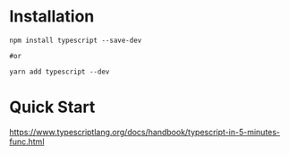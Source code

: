 # Installation

```
npm install typescript --save-dev

#or

yarn add typescript --dev
```


# Quick Start

https://www.typescriptlang.org/docs/handbook/typescript-in-5-minutes-func.html